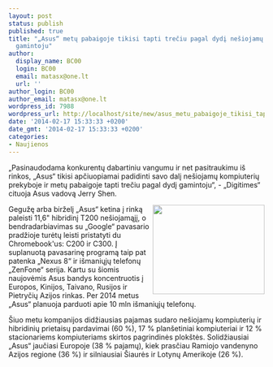 ```yaml
---
layout: post
status: publish
published: true
title: "„Asus“ metų pabaigoje tikisi tapti trečiu pagal dydį nešiojamų kompiuterių
  gamintoju"
author:
  display_name: BC00
  login: BC00
  email: matasx@one.lt
  url: ''
author_login: BC00
author_email: matasx@one.lt
wordpress_id: 7988
wordpress_url: http://localhost/site/new/asus_metu_pabaigoje_tikisi_tapti_treciu_pagal_dydi_nesiojamu_kompiuteriu_gamintoju/
date: '2014-02-17 15:33:33 +0200'
date_gmt: '2014-02-17 15:33:33 +0200'
categories:
- Naujienos
---
```

<p>
	&bdquo;Pasinaudodama konkurentų dabartiniu vangumu ir net pasitraukimu i&scaron; rinkos, &bdquo;Asus&ldquo; tikisi apčiuopiamai padidinti savo dalį ne&scaron;iojamų kompiuterių prekyboje ir metų pabaigoje tapti trečiu pagal dydį gamintoju&ldquo;, - &bdquo;Digitimes&ldquo; cituoja Asus vadovą Jerry Shen.</p>
<p>
	<img alt="" src="http://technews.lt/userfiles/asus_logo.jpg" style="width: 220px; height: 176px; float: right;" />Gegužę arba birželį &bdquo;Asus&ldquo; ketina į rinką paleisti 11,6&quot; hibridinį T200 ne&scaron;iojamąjį, o bendradarbiavimas su &bdquo;Google&ldquo; pavasario pradžioje turėtų leisti pristatyti du Chromebook&#39;us: C200 ir C300. Į suplanuotą pavasarinę programą taip pat patenka &bdquo;Nexus 8&ldquo; ir i&scaron;maniųjų telefonų &bdquo;ZenFone&ldquo; serija. Kartu su &scaron;iomis naujovėmis Asus bandys koncentruotis į Europos, Kinijos, Taivano, Rusijos ir Pietryčių Azijos rinkas. Per 2014 metus &bdquo;Asus&ldquo; planuoja parduoti apie 10 mln i&scaron;maniųjų telefonų.</p>
<p>
	&Scaron;iuo metu kompanijos didžiausias pajamas sudaro ne&scaron;iojamų kompiuterių ir hibridinių prietaisų pardavimai (60 %), 17 % plan&scaron;etiniai kompiuteriai ir 12 % stacionariems kompiuteriams skirtos pagrindinės plok&scaron;tės. Solidžiausiai &bdquo;Asus&ldquo; jaučiasi Europoje (38 % pajamų), kiek prasčiau Ramiojo vandenyno Azijos regione (36 %) ir silniausiai &Scaron;iaurės ir Lotynų Amerikoje (26 %).</p>
